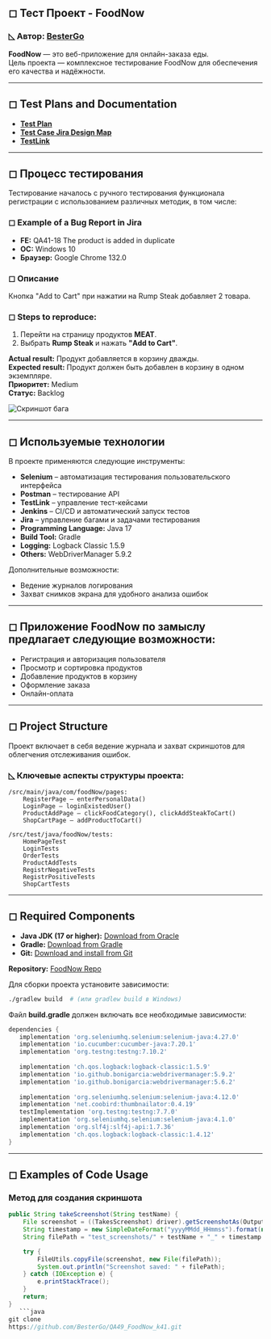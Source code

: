 ## ◻ Тест Проект - FoodNow

### ◺ Автор: [BesterGo](https://github.com/BesterGo/_Igor_Dause)

**FoodNow** — это веб-приложение для онлайн-заказа еды.  
Цель проекта — комплексное тестирование FoodNow для обеспечения его качества и надёжности.

---

## ◻ Test Plans and Documentation

- **[Test Plan](https://github.com/BesterGo/QA49_FoodNow_k41#:~:text=Plans%20and%20Documentation-,Test%20Plan,-Test%20Case%20Jira)**
- **[Test Case Jira Design Map](https://drive.google.com/drive/folders/1aTMI0AoWAmA6JgO98zTVp4MbvKFWaVQj?usp=sharing)**
- **[TestLink](https://testlink.ait-tr.de/index.php)**

---

## ◻ Процесс тестирования

Тестирование началось с ручного тестирования функционала регистрации с использованием различных методик, в том числе:

### ◻ Example of a Bug Report in Jira
- **FE:** QA41-18 The product is added in duplicate
- **ОС:** Windows 10
- **Браузер:** Google Chrome 132.0

### ◻ Описание
Кнопка "Add to Cart" при нажатии на Rump Steak добавляет 2 товара.

### ◻ Steps to reproduce:
1. Перейти на страницу продуктов **MEAT**.
2. Выбрать **Rump Steak** и нажать **"Add to Cart"**.

**Actual result:** Продукт добавляется в корзину дважды.  
**Expected result:** Продукт должен быть добавлен в корзину в одном экземпляре.  
**Приоритет:** Medium  
**Статус:** Backlog

![Скриншот бага](Снимок%20экрана%202025-01-31%20193949.jpg)

---

## ◻ Используемые технологии

В проекте применяются следующие инструменты:

- **Selenium** – автоматизация тестирования пользовательского интерфейса
- **Postman** – тестирование API
- **TestLink** – управление тест-кейсами
- **Jenkins** – CI/CD и автоматический запуск тестов
- **Jira** – управление багами и задачами тестирования
- **Programming Language:** Java 17
- **Build Tool:** Gradle
- **Logging:** Logback Classic 1.5.9
- **Others:** WebDriverManager 5.9.2

Дополнительные возможности:
- Ведение журналов логирования
- Захват снимков экрана для удобного анализа ошибок

---

## ◻ Приложение FoodNow по замыслу предлагает следующие возможности:

- Регистрация и авторизация пользователя
- Просмотр и сортировка продуктов
- Добавление продуктов в корзину
- Оформление заказа
- Онлайн-оплата

---

## ◻ Project Structure

Проект включает в себя ведение журнала и захват скриншотов для облегчения отслеживания ошибок.

### ◺ Ключевые аспекты структуры проекта:

```
/src/main/java/com/foodNow/pages:
    RegisterPage – enterPersonalData()
    LoginPage – loginExistedUser()
    ProductAddPage – clickFoodCategory(), clickAddSteakToCart()
    ShopCartPage – addProductToCart()

/src/test/java/foodNow/tests:
    HomePageTest
    LoginTests
    OrderTests
    ProductAddTests
    RegistrNegativeTests
    RegistrPositiveTests
    ShopCartTests
```

---

## ◻ Required Components

- **Java JDK (17 or higher):** [Download from Oracle](https://www.oracle.com/java/)
- **Gradle:** [Download from Gradle](https://gradle.org/)
- **Git:** [Download and install from Git](https://git-scm.com/)

**Repository:** [FoodNow Repo](https://github.com/BesterGo/QA49_FoodNow_k41.git)

Для сборки проекта установите зависимости:
```sh
./gradlew build  # (или gradlew build в Windows)
```

Файл **build.gradle** должен включать все необходимые зависимости:

```gradle
dependencies {
   implementation 'org.seleniumhq.selenium:selenium-java:4.27.0'
   implementation 'io.cucumber:cucumber-java:7.20.1'
   implementation 'org.testng:testng:7.10.2'
   
   implementation 'ch.qos.logback:logback-classic:1.5.9'
   implementation 'io.github.bonigarcia:webdrivermanager:5.9.2'
   implementation 'io.github.bonigarcia:webdrivermanager:5.6.2'
   
   implementation 'org.seleniumhq.selenium:selenium-java:4.12.0'
   implementation 'net.coobird:thumbnailator:0.4.19'
   testImplementation 'org.testng:testng:7.7.0'
   implementation 'org.seleniumhq.selenium:selenium-java:4.1.0'
   implementation 'org.slf4j:slf4j-api:1.7.36'
   implementation 'ch.qos.logback:logback-classic:1.4.12'
}
```

---

## ◻ Examples of Code Usage

### Метод для создания скриншота
```java
public String takeScreenshot(String testName) {
    File screenshot = ((TakesScreenshot) driver).getScreenshotAs(OutputType.FILE);
    String timestamp = new SimpleDateFormat("yyyyMMdd_HHmmss").format(new Date());
    String filePath = "test_screenshots/" + testName + "_" + timestamp + ".png";

    try {
        FileUtils.copyFile(screenshot, new File(filePath));
        System.out.println("Screenshot saved: " + filePath);
    } catch (IOException e) {
        e.printStackTrace();
    }
    return;
}   
   ```java
git clone
https://github.com/BesterGo/QA49_FoodNow_k41.git  
